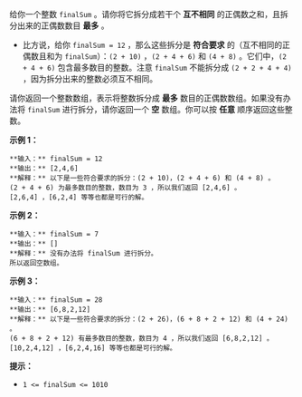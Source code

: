 给你一个整数 `finalSum` 。请你将它拆分成若干个  **互不相同** 的正偶数之和，且拆分出来的正偶数数目  **最多**  。

  * 比方说，给你 `finalSum = 12` ，那么这些拆分是  **符合要求** 的（互不相同的正偶数且和为 `finalSum`）：`(2 + 10)` ，`(2 + 4 + 6)` 和 `(4 + 8)` 。它们中，`(2 + 4 + 6)` 包含最多数目的整数。注意 `finalSum` 不能拆分成 `(2 + 2 + 4 + 4)` ，因为拆分出来的整数必须互不相同。

请你返回一个整数数组，表示将整数拆分成 **最多** 数目的正偶数数组。如果没有办法将 `finalSum` 进行拆分，请你返回一个  **空**
数组。你可以按 **任意**  顺序返回这些整数。



**示例 1：**

    
    
    **输入：** finalSum = 12
    **输出：** [2,4,6]
    **解释：** 以下是一些符合要求的拆分：(2 + 10)，(2 + 4 + 6) 和 (4 + 8) 。
    (2 + 4 + 6) 为最多数目的整数，数目为 3 ，所以我们返回 [2,4,6] 。
    [2,6,4] ，[6,2,4] 等等也都是可行的解。
    

**示例 2：**

    
    
    **输入：** finalSum = 7
    **输出：** []
    **解释：** 没有办法将 finalSum 进行拆分。
    所以返回空数组。
    

**示例 3：**

    
    
    **输入：** finalSum = 28
    **输出：** [6,8,2,12]
    **解释：** 以下是一些符合要求的拆分：(2 + 26)，(6 + 8 + 2 + 12) 和 (4 + 24) 。
    (6 + 8 + 2 + 12) 有最多数目的整数，数目为 4 ，所以我们返回 [6,8,2,12] 。
    [10,2,4,12] ，[6,2,4,16] 等等也都是可行的解。
    



**提示：**

  * `1 <= finalSum <= 1010`

